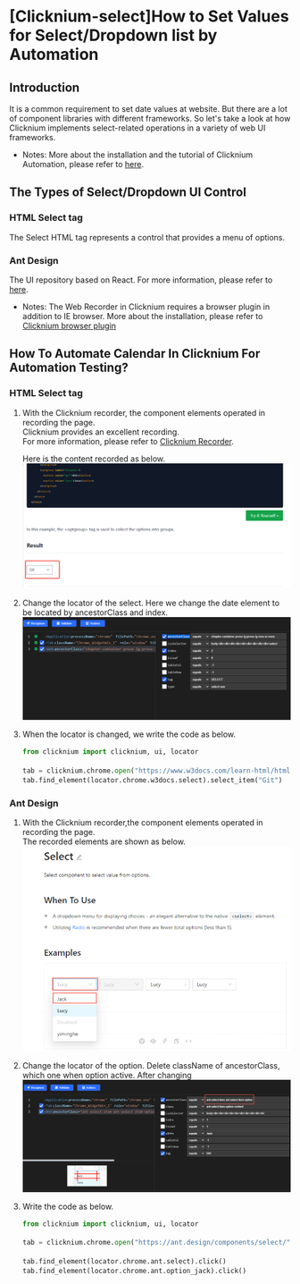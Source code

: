 # [Clicknium-select]How to Set Values for Select/Dropdown list by Automation
##  Introduction
It is a common requirement to set date values at website. But there are a lot of component libraries with different frameworks. So let's take a look at how Clicknium implements select-related operations in a variety of web UI frameworks.  
- Notes: More about the installation and the tutorial of Clicknium Automation, please refer to [here](https://www.clicknium.com/documents).

## The Types of Select/Dropdown UI Control

### HTML Select tag 
The Select HTML tag represents a control that provides a menu of options.

### Ant Design
The UI repository based on React. For more information, please refer to [here](https://ant.design/components/select/).  
- Notes: The Web Recorder in Clicknium requires a browser plugin in addition to IE browser. More about the installation, please refer to [Clicknium browser plugin](https://www.clicknium.com/documents/tutorial/extensions/) 


## How To Automate Calendar In Clicknium For Automation Testing?

### HTML Select tag
1. With the Clicknium recorder, the component elements operated in recording the page.   
   Clicknium provides an excellent recording.  
   For more information, please refer to [Clicknium Recorder](https://www.clicknium.com/documents/tutorial/recorder/).
 
   Here is the content recorded as below.
![record](./img/html-record.png)  
   

1. Change the locator of the select.  Here we change the date element to be located by ancestorClass and index. 
   ![record](./img/html-locator.png) 
2. When the locator is changed, we write the code as below.
   ```python
   from clicknium import clicknium, ui, locator

   tab = clicknium.chrome.open("https://www.w3docs.com/learn-html/html-select-tag.html")
   tab.find_element(locator.chrome.w3docs.select).select_item("Git")
   ```

### Ant Design
1. With the Clicknium recorder,the component elements operated in recording the page.  
   The recorded elements are shown as below.
   ![record](./img/ant-record.png) 
2. Change the locator of the option. Delete className of ancestorClass, which one when option active. 
   After changing
   ![option](./img/ant-option-locator.png) 

3. Write the code as below.
   
   ```python
   from clicknium import clicknium, ui, locator

   tab = clicknium.chrome.open("https://ant.design/components/select/")

   tab.find_element(locator.chrome.ant.select).click()
   tab.find_element(locator.chrome.ant.option_jack).click()
   ```

